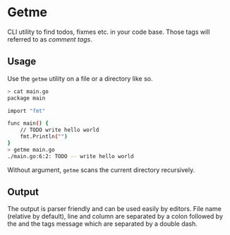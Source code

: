# Getme

CLI utility to find todos, fixmes etc. in your code base. Those tags will referred to
as *comment tags*.

## Usage

Use the `getme` utility on a file or a directory like so.

```sh
> cat main.go
package main

import "fmt"

func main() {
    // TODO write hello world
	fmt.Println("")
}
> getme main.go
./main.go:6:2: TODO -- write hello world
```

Without argument, `getme` scans the current directory recursively.

## Output

The output is parser friendly and can be used easily by editors. File name (relative
by default), line and column are separated by a colon followed by the 
and the tags message which are separated by a double dash.
